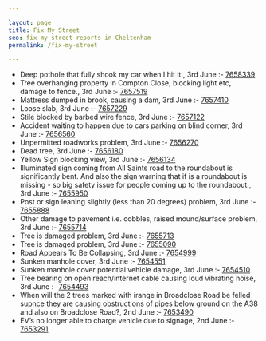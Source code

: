 ```yaml
---

layout: page
title: Fix My Street
seo: fix my street reports in Cheltenham
permalink: /fix-my-street

---
```


<!-- fix_marker starts -->

- Deep pothole that fully shook my car when I hit it., 3rd June :- [7658339](https://www.fixmystreet.com/report/7658339)
- Tree overhanging property in Compton Close, blocking light etc, damage to fence., 3rd June :- [7657519](https://www.fixmystreet.com/report/7657519)
- Mattress dumped in brook, causing a dam, 3rd June :- [7657410](https://www.fixmystreet.com/report/7657410)
- Loose slab, 3rd June :- [7657229](https://www.fixmystreet.com/report/7657229)
- Stile blocked by barbed wire fence, 3rd June :- [7657122](https://www.fixmystreet.com/report/7657122)
- Accident waiting to happen due to cars parking on blind corner, 3rd June :- [7656560](https://www.fixmystreet.com/report/7656560)
- Unpermitted roadworks problem, 3rd June :- [7656270](https://www.fixmystreet.com/report/7656270)
- Dead tree, 3rd June :- [7656180](https://www.fixmystreet.com/report/7656180)
- Yellow Sign blocking view, 3rd June :- [7656134](https://www.fixmystreet.com/report/7656134)
- Illuminated sign coming from All Saints road to the roundabout is significantly bent. And also the sign warning that if is a roundabout is missing - so big safety issue for people coming up to the roundabout., 3rd June :- [7655950](https://www.fixmystreet.com/report/7655950)
- Post or sign leaning slightly (less than 20 degrees) problem, 3rd June :- [7655888](https://www.fixmystreet.com/report/7655888)
- Other damage to pavement i.e. cobbles, raised mound/surface problem, 3rd June :- [7655714](https://www.fixmystreet.com/report/7655714)
- Tree is damaged problem, 3rd June :- [7655713](https://www.fixmystreet.com/report/7655713)
- Tree is damaged problem, 3rd June :- [7655090](https://www.fixmystreet.com/report/7655090)
- Road Appears To Be Collapsing, 3rd June :- [7654999](https://www.fixmystreet.com/report/7654999)
- Sunken manhole cover, 3rd June :- [7654551](https://www.fixmystreet.com/report/7654551)
- Sunken manhole cover potential vehicle damage, 3rd June :- [7654510](https://www.fixmystreet.com/report/7654510)
- Tree bearing on open reach/internet cable causing loud vibrating noise, 3rd June :- [7654493](https://www.fixmystreet.com/report/7654493)
- When will the 2 trees marked with irange in Broadclose Road be felled supnce they are causing obstructions of pipes below ground on the A38 and also on Broadclose Road?, 2nd June :- [7653490](https://www.fixmystreet.com/report/7653490)
- EV’s no longer able to charge vehicle due to signage, 2nd June :- [7653291](https://www.fixmystreet.com/report/7653291)

<!-- fix_marker ends -->